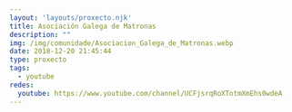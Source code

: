 ```yaml
---
layout: 'layouts/proxecto.njk'
title: Asociación Galega de Matronas
description: ""
img: /img/comunidade/Asociacion_Galega_de_Matronas.webp
date: 2018-12-20 21:45:44
type: proxecto
tags:
  - youtube
redes:
  youtube: https://www.youtube.com/channel/UCFjsrqRoXTotmXmEhs0wdeA
---
```


